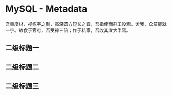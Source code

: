 # MySQL - Metadata

吾善度材，视栋宇之制，高深圆方短长之宜，吾指使而群工役焉。舍我，众莫能就一宇。故食于官府，吾受禄三倍；作于私家，吾收其宜大半焉。

## 二级标题一

## 二级标题二

## 二级标题三
